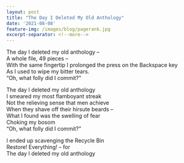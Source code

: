 ```yaml
---
layout: post
title: "The Day I Deleted My Old Anthology"
date: '2021-08-08'
feature-img: /images/blog/pagerank.jpg
excerpt-separator: <!--more-->
---
```

The day I deleted my old anthology –  
A whole file, 49 pieces –  
With the same fingertip I prolonged the press on the Backspace key  
As I used to wipe my bitter tears.  
“Oh, what folly did I commit?”  

The day I deleted my old anthology  
I smeared my most flamboyant streak  
Not the relieving sense that men achieve  
When they shave off their hirsute beards –  
What I found was the swelling of fear  
Choking my bosom  
“Oh, what folly did I commit?”  

I ended up scavenging the Recycle Bin  
Restore! Everything! – for  
The day I deleted my old anthology  
